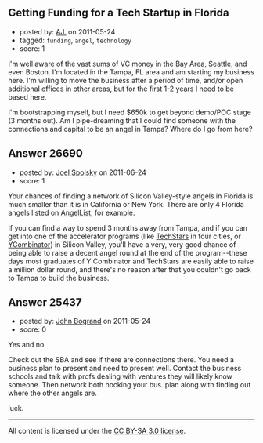 ## Getting Funding for a Tech Startup in Florida

- posted by: [AJ.](https://stackexchange.com/users/-1/10010-aj) on 2011-05-24
- tagged: `funding`, `angel`, `technology`
- score: 1

I'm well aware of the vast sums of VC money in the Bay Area, Seattle, and even Boston.  I'm located in the Tampa, FL area and am starting my business here.  I'm willing to move the business after a period of time, and/or open additional offices in other areas, but for the first 1-2 years I need to be based here.

I'm bootstrapping myself, but I need $650k to get beyond demo/POC stage (3 months out). Am I pipe-dreaming that I could find someone with the connections and capital to be an angel in Tampa?  Where do I go from here?


## Answer 26690

- posted by: [Joel Spolsky](https://stackexchange.com/users/-1/4335-joel-spolsky) on 2011-06-24
- score: 1

Your chances of finding a network of Silicon Valley-style angels in Florida is much smaller than it is in California or New York. There are only 4 Florida angels listed on [AngelList](http://angel.co/), for example.

If you can find a way to spend 3 months away from Tampa, and if you can get into one of the accelerator programs (like [TechStars](http://www.techstars.org/) in four cities, or [YCombinator](http://ycombinator.com/)) in Silicon Valley, you'll have a very, very good chance of being able to raise a decent angel round at the end of the program--these days most graduates of Y Combinator and TechStars are easily able to raise a million dollar round, and there's no reason after that you couldn't go back to Tampa to build the business.


## Answer 25437

- posted by: [John Bogrand](https://stackexchange.com/users/-1/3577-john-bogrand) on 2011-05-24
- score: 0

Yes and no.

Check out the SBA and see if there are connections there.  You need a business plan to present and need to present well.  Contact the business schools and talk with profs dealing with ventures they will likely know someone.  Then network both hocking your bus. plan along with finding out where the other angels are.

luck.



---

All content is licensed under the [CC BY-SA 3.0 license](https://creativecommons.org/licenses/by-sa/3.0/).
